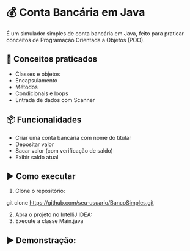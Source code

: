 # 💰 Conta Bancária em Java

É um simulador simples de conta bancária em Java, feito para praticar conceitos de Programação Orientada a Objetos (POO).

## 🧠 Conceitos praticados

- Classes e objetos
- Encapsulamento
- Métodos
- Condicionais e loops
- Entrada de dados com Scanner

## 📦 Funcionalidades

- Criar uma conta bancária com nome do titular
- Depositar valor
- Sacar valor (com verificação de saldo)
- Exibir saldo atual

## ▶️ Como executar

1. Clone o repositório:

git clone https://github.com/seu-usuario/BancoSimples.git 

2. Abra o projeto no IntelliJ IDEA:
3. Execute a classe Main.java

## ▶️ Demonstração:

